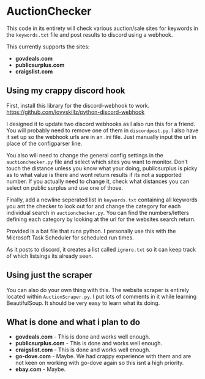 # AuctionChecker
This code in its entirety will check various auction/sale sites for keywords in the `keywords.txt` file and post results to discord using a webhook. 

This currently supports the sites:
* **govdeals.com**
* **publicsurplus.com**
* **craigslist.com**

## Using my crappy discord hook
First, install this library for the discord-webhook to work. https://github.com/lovvskillz/python-discord-webhook

I designed it to update two discord webhooks as I also run this for a friend.
You will probably need to remove one of them in `discordpost.py`.
I also have it set up so the webhook urls are in an .ini file. Just manually input the url in place of the configparser line.

You also will need to change the general config settings in the `auctionchecker.py` file and select which sites you want to monitor. Don’t touch the distance unless you know what your doing, publicsurplus is picky as to what value is there and wont return results if its not a supported number. If you actually need to change it, check what distances you can select on public surplus and use one of those.

Finally, add a newline seperated list in `keywords.txt` containing all keywords you ant the checker to look out for and change the category for each individual search in `auctionchecker.py`. You can find the numbers/letters defining each category by looking at the url for the websites search return. 

Provided is a bat file that runs python. I personally use this with the Microsoft Task Scheduler for scheduled run times.

As it posts to discord, it creates a list called `ignore.txt` so it can keep track of which listsings its already seen.

## Using just the scraper
You can also do your own thing with this. The website scraper is entirely located within `AuctionScraper.py`.
I put lots of comments in it while learning BeautifulSoup. It should be very easy to learn what its doing.

## What is done and what i plan to do
* **govdeals.com**        - This is done and works well enough.
* **publicsurplus.com**   - This is done and works well enough.
* **craigslist.com**     - This is done and works well enough.
* **go-dove.com**         - Maybe. We had crappy experience with them and are not keen on working with go-dove again so this isnt a high priority.
* **ebay.com**            - Maybe.
